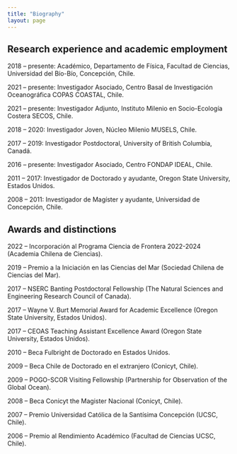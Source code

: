 ```yaml
---
title: "Biography"
layout: page
---
```


## Research experience and academic employment
2018 – presente: Académico, Departamento de Física, Facultad de Ciencias, Universidad del Bío-Bío, Concepción, Chile.

2021 – presente: Investigador Asociado, Centro Basal de Investigación Oceanográfica COPAS COASTAL, Chile.

2021 – presente: Investigador Adjunto, Instituto Milenio en Socio-Ecología Costera SECOS, Chile.

2018 – 2020: Investigador Joven, Núcleo Milenio MUSELS, Chile.

2017 – 2019: Investigador Postdoctoral, University of British Columbia, Canadá.

2016 – presente: Investigador Asociado, Centro FONDAP IDEAL, Chile.

2011 – 2017: Investigador de Doctorado y ayudante, Oregon State University, Estados Unidos.

2008 – 2011: Investigador de Magíster y ayudante, Universidad de Concepción, Chile.

## Awards and distinctions
2022 – Incorporación al Programa Ciencia de Frontera 2022-2024 (Academia Chilena de Ciencias).

2019 – Premio a la Iniciación en las Ciencias del Mar (Sociedad Chilena de Ciencias del Mar).

2017 – NSERC Banting Postdoctoral Fellowship (The Natural Sciences and Engineering Research Council of Canada).

2017 – Wayne V. Burt Memorial Award for Academic Excellence (Oregon State University, Estados Unidos).

2017 – CEOAS Teaching Assistant Excellence Award (Oregon State University, Estados Unidos).

2010 – Beca Fulbright de Doctorado en Estados Unidos.

2009 – Beca Chile de Doctorado en el extranjero (Conicyt, Chile).

2009 – POGO-SCOR Visiting Fellowship (Partnership for Observation of the Global Ocean).

2008 – Beca Conicyt the Magister Nacional (Conicyt, Chile).

2007 – Premio Universidad Católica de la Santísima Concepción (UCSC, Chile).

2006 – Premio al Rendimiento Académico (Facultad de Ciencias UCSC, Chile).

